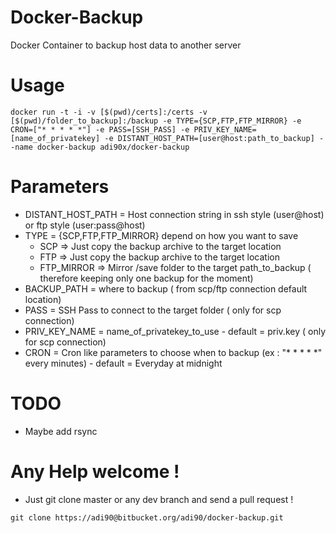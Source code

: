 # Docker-Backup

Docker Container to backup host data to another server

# Usage

```
docker run -t -i -v [$(pwd)/certs]:/certs -v [$(pwd)/folder_to_backup]:/backup -e TYPE={SCP,FTP,FTP_MIRROR} -e CRON=["* * * * *"] -e PASS=[SSH_PASS] -e PRIV_KEY_NAME=[name_of_privatekey] -e DISTANT_HOST_PATH=[user@host:path_to_backup] --name docker-backup adi90x/docker-backup
```
# Parameters

* DISTANT_HOST_PATH = Host connection string in ssh style (user@host) or ftp style (user:pass@host)
* TYPE = {SCP,FTP,FTP_MIRROR} depend on how you want to save 
    * SCP => Just copy the backup archive to the target location
    * FTP => Just copy the backup archive to the target location
    * FTP_MIRROR => Mirror /save folder to the target path_to_backup ( therefore keeping only one backup for the moment)
* BACKUP_PATH = where to backup ( from scp/ftp connection default location)
* PASS = SSH Pass to connect to the target folder ( only for scp connection)
* PRIV_KEY_NAME = name_of_privatekey_to_use - default = priv.key ( only for scp connection)
* CRON = Cron like parameters to choose when to backup (ex : "* * * * *" every minutes) - default = Everyday at midnight

# TODO

* Maybe add rsync 

# Any Help welcome ! 
* Just git clone master or any dev branch and send a pull request !
````
git clone https://adi90@bitbucket.org/adi90/docker-backup.git
````